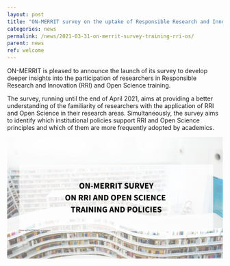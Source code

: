 ```yaml
---
layout: post
title: "ON-MERRIT survey on the uptake of Responsible Research and Innovation and Open Science principles in relation to policy and training"
categories: news
permalink: /news/2021-03-31-on-merrit-survey-training-rri-os/
parent: news
ref: welcome
---
```


ON-MERRIT is pleased to announce the launch of its survey to develop deeper insights into the participation of researchers in Responsible Research and Innovation (RRI) and Open Science training. 

The survey, running until the end of April 2021, aims at providing a better understanding of the familiarity of researchers with the application of RRI and Open Science in their research areas. 
Simultaneously, the survey aims to identify which institutional policies support RRI and Open Science principles and which of them are more frequently adopted by academics.

![leaflet](/img/posts/survey-OS-RRI.png)
